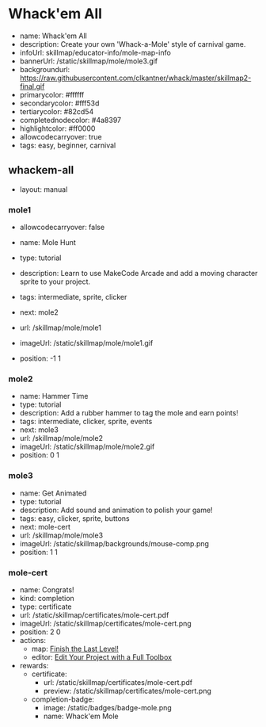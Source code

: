 # Whack'em All
* name: Whack'em All
* description: Create your own 'Whack-a-Mole' style of carnival game.
* infoUrl: skillmap/educator-info/mole-map-info
* bannerUrl: /static/skillmap/mole/mole3.gif
* backgroundurl: https://raw.githubusercontent.com/clkantner/whack/master/skillmap2-final.gif
* primarycolor: #ffffff
* secondarycolor: #fff53d
* tertiarycolor: #82cd54
* completednodecolor: #4a8397
* highlightcolor: #ff0000
* allowcodecarryover: true
* tags: easy, beginner, carnival


## whackem-all
* layout: manual


### mole1
* allowcodecarryover: false

* name: Mole Hunt
* type: tutorial
* description: Learn to use MakeCode Arcade and add a moving character sprite to your project.
* tags: intermediate, sprite, clicker
* next: mole2
* url: /skillmap/mole/mole1
* imageUrl: /static/skillmap/mole/mole1.gif
* position: -1 1



### mole2
* name: Hammer Time
* type: tutorial
* description: Add a rubber hammer to tag the mole and earn points!
* tags: intermediate, clicker, sprite, events
* next: mole3
* url: /skillmap/mole/mole2
* imageUrl: /static/skillmap/mole/mole2.gif
* position: 0 1


### mole3
* name: Get Animated
* type: tutorial
* description: Add sound and animation to polish your game!
* tags: easy, clicker, sprite, buttons
* next: mole-cert
* url: /skillmap/mole/mole3
* imageUrl: /static/skillmap/backgrounds/mouse-comp.png
* position: 1 1




### mole-cert
* name: Congrats!
* kind: completion
* type: certificate
* url: /static/skillmap/certificates/mole-cert.pdf
* imageUrl: /static/skillmap/certificates/mole-cert.png
* position: 2 0
* actions:
    * map: [Finish the Last Level!](/skillmap/mole)
    * editor: [Edit Your Project with a Full Toolbox](/)
* rewards:
    * certificate:
        * url: /static/skillmap/certificates/mole-cert.pdf
        * preview: /static/skillmap/certificates/mole-cert.png
    * completion-badge:
        * image: /static/badges/badge-mole.png
        * name: Whack'em Mole


